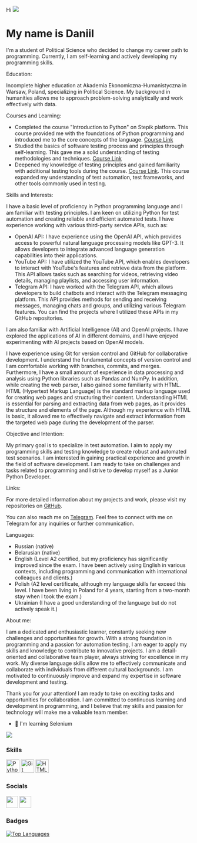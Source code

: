 Hi ![](https://user-images.githubusercontent.com/18350557/176309783-0785949b-9127-417c-8b55-ab5a4333674e.gif)

My name is Daniil
==============================================================================================================================

I'm a student of Political Science who decided to change my career path to programming. Currently, I am self-learning and actively developing my programming skills.

Education: 

Incomplete higher education at Akademia Ekonomiczna-Humanistyczna in Warsaw, Poland, specializing in Political Science. My background in humanities allows me to approach problem-solving analytically and work effectively with data.

Courses and Learning: 

- Completed the course "Introduction to Python" on Stepik platform. This course provided me with the foundations of Python programming and introduced me to the core concepts of the language. [Course Link](https://stepik.org/course/58852/syllabus) 
- Studied the basics of software testing process and principles through self-learning. This gave me a solid understanding of testing methodologies and techniques. [Course Link](https://stepik.org/course/118842/syllabus) 
- Deepened my knowledge of testing principles and gained familiarity with additional testing tools during the course. [Course Link](https://drive.google.com/file/d/1lJdZUyk47gjta2JkSGPDtXsbZpnG4C0q/edit). This course expanded my understanding of test automation, test frameworks, and other tools commonly used in testing.

Skills and Interests: 

I have a basic level of proficiency in Python programming language and I am familiar with testing principles. I am keen on utilizing Python for test automation and creating reliable and efficient automated tests. I have experience working with various third-party service APIs, such as:
- OpenAI API: I have experience using the OpenAI API, which provides access to powerful natural language processing models like GPT-3. It allows developers to integrate advanced language generation capabilities into their applications.
- YouTube API: I have utilized the YouTube API, which enables developers to interact with YouTube's features and retrieve data from the platform. This API allows tasks such as searching for videos, retrieving video details, managing playlists, and accessing user information.
- Telegram API: I have worked with the Telegram API, which allows developers to build chatbots and interact with the Telegram messaging platform. This API provides methods for sending and receiving messages, managing chats and groups, and utilizing various Telegram features. You can find the projects where I utilized these APIs in my GitHub repositories.

I am also familiar with Artificial Intelligence (AI) and OpenAI projects. I have explored the applications of AI in different domains, and I have enjoyed experimenting with AI projects based on OpenAI models.

I have experience using Git for version control and GitHub for collaborative development. I understand the fundamental concepts of version control and I am comfortable working with branches, commits, and merges. Furthermore, I have a small amount of experience in data processing and analysis using Python libraries such as Pandas and NumPy. In addition, while creating the web parser, I also gained some familiarity with HTML. HTML (Hypertext Markup Language) is the standard markup language used for creating web pages and structuring their content. Understanding HTML is essential for parsing and extracting data from web pages, as it provides the structure and elements of the page. Although my experience with HTML is basic, it allowed me to effectively navigate and extract information from the targeted web page during the development of the parser.

Objective and Intention: 

My primary goal is to specialize in test automation. I aim to apply my programming skills and testing knowledge to create robust and automated test scenarios. I am interested in gaining practical experience and growth in the field of software development. I am ready to take on challenges and tasks related to programming and I strive to develop myself as a Junior Python Developer.

Links: 

For more detailed information about my projects and work, please visit my repositories on [GitHub](https://github.com/Diesel78q?tab=repositories).

You can also reach me on [Telegram](https://t.me/Boston22278). Feel free to connect with me on Telegram for any inquiries or further communication.

Languages: 

- Russian (native)
- Belarusian (native)
- English (Level A2 certified, but my proficiency has significantly improved since the exam. I have been actively using English in various contexts, including programming and communication with international colleagues and clients.)
- Polish (A2 level certificate, although my language skills far exceed this level. I have been living in Poland for 4 years, starting from a two-month stay when I took the exam.)
- Ukrainian (I have a good understanding of the language but do not actively speak it.)

About me: 

I am a dedicated and enthusiastic learner, constantly seeking new challenges and opportunities for growth. With a strong foundation in programming and a passion for automation testing, I am eager to apply my skills and knowledge to contribute to innovative projects. I am a detail-oriented and collaborative team player, always striving for excellence in my work. My diverse language skills allow me to effectively communicate and collaborate with individuals from different cultural backgrounds. I am motivated to continuously improve and expand my expertise in software development and testing.

Thank you for your attention! I am ready to take on exciting tasks and opportunities for collaboration. I am committed to continuous learning and development in programming, and I believe that my skills and passion for technology will make me a valuable team member.

* 🧠 I'm learning Selenium

<a href="https://www.github.com/Diesel78q" target="_blank" rel="noreferrer"><img
src="https://img.shields.io/github/followers/Diesel78q?logo=github&style=for-the-badge&color=0891b2&labelColor=1c1917" /></a>

### Skills

<p align="left">
  <a href="https://www.python.org/" target="_blank" rel="noreferrer"><img src="https://raw.githubusercontent.com/danielcranney/readme-generator/main/public/icons/skills/python-colored.svg" width="36" height="36" alt="Python" /></a>
  <a href="https://git-scm.com/" target="_blank" rel="noreferrer"><img src="https://raw.githubusercontent.com/danielcranney/readme-generator/main/public/icons/skills/git-colored.svg" width="36" height="36" alt="Git" /></a>
  <a href="https://developer.mozilla.org/en-US/docs/Glossary/HTML5" target="_blank" rel="noreferrer"><img src="https://raw.githubusercontent.com/danielcranney/readme-generator/main/public/icons/skills/html5-colored.svg" width="36" height="36" alt="HTML5" /></a>
</p>

### Socials

<p align="left">
  <a href="https://discord.com/users/diesel78q#2517" target="_blank" rel="noreferrer"><img src="https://raw.githubusercontent.com/danielcranney/readme-generator/main/public/icons/socials/discord.svg" width="32" height="32" /></a>
  <a href="https://www.github.com/Diesel78q" target="_blank" rel="noreferrer"><img src="https://raw.githubusercontent.com/danielcranney/readme-generator/main/public/icons/socials/github.svg" width="32" height="32" /></a>
</p>

### Badges

<a href="https://github.com/Diesel78q" align="left">
  <img src="https://github-readme-stats.vercel.app/api/top-langs/?username=Diesel78q&langs_count=10&title_color=a855f7&text_color=ffffff&icon_color=0891b2&bg_color=1c1917&hide_border=true&locale=en&custom_title=Top%20%Languages" alt="Top Languages" />
</a>
